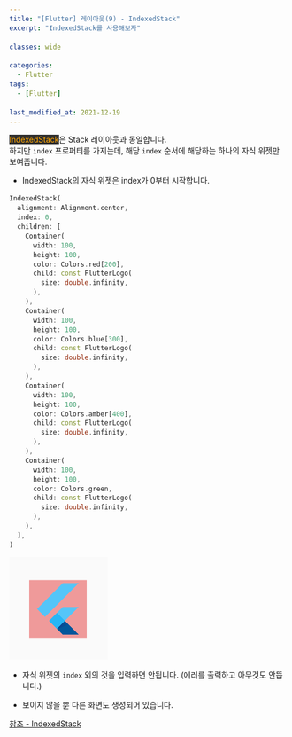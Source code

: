 ```yaml
---
title: "[Flutter] 레이아웃(9) - IndexedStack"
excerpt: "IndexedStack를 사용해보자"

classes: wide

categories:
  - Flutter
tags:
  - [Flutter]

last_modified_at: 2021-12-19
---
```


<mark style="background-color: #2e2e2e; color: orange;">IndexedStack</mark>은 Stack 레이아웃과 동일합니다.   
하지만 `index` 프로퍼티를 가지는데, 해당 `index` 순서에 해당하는 하나의 자식 위젯만 보여줍니다.

* IndexedStack의 자식 위젯은 index가 0부터 시작합니다.

```dart
IndexedStack(
  alignment: Alignment.center,
  index: 0,
  children: [
    Container(
      width: 100,
      height: 100,
      color: Colors.red[200],
      child: const FlutterLogo(
        size: double.infinity,
      ),
    ),
    Container(
      width: 100,
      height: 100,
      color: Colors.blue[300],
      child: const FlutterLogo(
        size: double.infinity,
      ),
    ),
    Container(
      width: 100,
      height: 100,
      color: Colors.amber[400],
      child: const FlutterLogo(
        size: double.infinity,
      ),
    ),
    Container(
      width: 100,
      height: 100,
      color: Colors.green,
      child: const FlutterLogo(
        size: double.infinity,
      ),
    ),
  ],
)
```

![indexedstack](/images/flutter-image/indexedStack.png)

* 자식 위젯의 `index` 외의 것을 입력하면 안됩니다. (에러를 출력하고 아무것도 안뜹니다.)

* 보이지 않을 뿐 다른 화면도 생성되어 있습니다.

[참조 - IndexedStack](https://api.flutter.dev/flutter/widgets/IndexedStack-class.html)